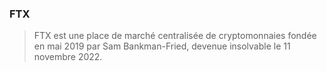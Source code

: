 ### FTX

> FTX est une place de marché centralisée de cryptomonnaies fondée en mai 2019 par Sam Bankman-Fried, devenue insolvable le 11 novembre 2022.